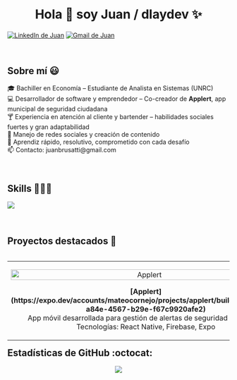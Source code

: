 <h1 align="center">Hola 👋 soy Juan / dlaydev ✨</h1> 

<p align="left">
  <a href="https://www.linkedin.com/in/juan-dlay" target="blank"><img align="center" src="https://img.shields.io/badge/LinkedIn-0077B5?style=for-the-badge&logo=linkedin&logoColor=white" alt="LinkedIn de Juan"/></a>
  <a href="mailto:juanbrusatti@gmail.com" target="blank"><img align="center" src="https://img.shields.io/badge/Gmail-D14836?style=for-the-badge&logo=gmail&logoColor=white" alt="Gmail de Juan" /></a>
</p>
<br>

<h2>Sobre mí 😃</h2>

<p align="left">
🎓 Bachiller en Economía – Estudiante de Analista en Sistemas (UNRC)<br>
💻 Desarrollador de software y emprendedor – Co-creador de <strong>Applert</strong>, app municipal de seguridad ciudadana<br>
🍸 Experiencia en atención al cliente y bartender – habilidades sociales fuertes y gran adaptabilidad<br>
📱 Manejo de redes sociales y creación de contenido<br>
🚀 Aprendiz rápido, resolutivo, comprometido con cada desafío<br>
📫 Contacto: juanbrusatti@gmail.com
</p>
<br>

<h2>Skills 👨🏻‍💻</h2>

<p align="left">
  <a href="https://skillicons.dev">
    <img src="https://skillicons.dev/icons?i=js,react,firebase,html,css,c,vscode,github,git&perline=10" />
  </a>
</p>
<br>

<h2>Proyectos destacados 🚀</h2>

<table align="left">
  <tr border="none">
    <td width="30%" align="center">
      <p align="center">
        <img align="center" width="100%" src="https://user-images.githubusercontent.com/placeholder.png" alt="Applert" />
      </p>
      <p align="center">
        <strong>[Applert](https://expo.dev/accounts/mateocornejo/projects/applert/builds/4572b21c-a84e-4567-b29e-f67c9920afe2)</strong><br>
        App móvil desarrollada para gestión de alertas de seguridad ciudadana<br>
        Tecnologías: React Native, Firebase, Expo
      </p>
    </td>
  </tr>
</table>
<br><br><br>

<h2>Estadísticas de GitHub :octocat:</h2>
<p align="center">
  <img src="https://github-readme-streak-stats.herokuapp.com/?user=juanbrusatti&theme=dark&hide_border=false" />
</p>
